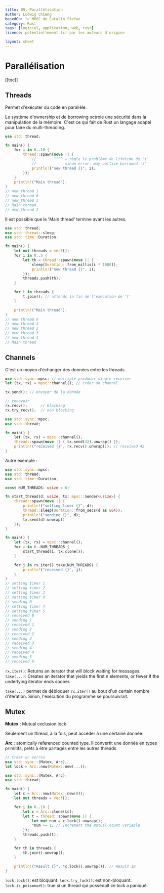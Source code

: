 ```yaml
---
title: 09. Parallélisation
author: Ludwig Chieng
basedOn: le MOOC de Catalin Stefan
category: Rust
tags: [logiciel, application, web, rust]
licence: potentiellement (c) par les auteurs d'origine

layout: sheet
---
```


# Parallélisation

[[toc]]


## Threads

Permet d'exécuter du code en parallèle.

Le système d'ownership et de borrowing octroie une sécurité dans la manipulation de la mémoire. C'est ce qui fait de Rust un langage adapté pour faire du multi-threading.

```rust
use std::thread;

fn main() {
    for i in 0..10 {
        thread::spawn(move || {
            //        ^^^^ → règle le problème de lifetime de 'i'
            //             sinon error: may outlive borrowed 'i'
            println!("new thread {}", i);
        });
    }
    println!("Main thread");
}
// new_thread 1
// new_thread 0
// new_thread 3
// Main thread
// new_thread 2
```

Il est possible que le 'Main thread' termine avant les autres.


```rust
use std::thread;
use std::thread::sleep;
use std::time::Duration;

fn main() {
    let mut threads = vec![];
    for i in 0..5 {
        let th = thread::spawn(move || {
            sleep(Duration::from_millis(i * 1000));
            println!("new thread {}", i);
        });
        threads.push(th);
    }

    for t in threads {
        t.join(); // attends la fin de l'exécution de 't'
    }

    println!("Main thread");
}
// new thread 0
// new thread 1
// new thread 2
// new thread 3
// new thread 4
// Main thread
```

## Channels

C'est un moyen d'échanger des données entre les threads.

```rust
use std::sync::mpsc; // multiple producer single receiver
let (tx, rx) = mpsc::channel(); // créer un channel
```
```rust
tx.send(); // envoyer de la donnée
```
```rust
// recevoir
rx.recv();      // blocking
rx.try_recv();  // non blocking
```

```rust
use std::sync::mpsc;
use std::thread;

fn main() {
    let (tx, rx) = mpsc::channel();
    thread::spawn(move || { tx.send(42).unwrap() });
    println!("received {}", rx.recv().unwrap()); // received 42
}
```

Autre exemple :

```rust
use std::sync::mpsc;
use std::thread;
use std::time::Duration;

const NUM_THREADS: usize = 6;

fn start_thread(d: usize, tx: mpsc::Sender<usize>) {
    thread::spawn(move || {
        println!("setting timer {}", d);
        thread::sleep(Duration::from_secs(d as u64));
        println!("sending {}", d);
        tx.send(d).unwrap()
    });
}

fn main() {
    let (tx, rx) = mpsc::channel();
    for i in 0..NUM_THREADS {
        start_thread(i, tx.clone());
    }

    for j in rx.iter().take(NUM_THREADS) {
        println!("received {}", j);
    }
}
// setting timer 1
// setting timer 2
// setting timer 3
// setting timer 0
// sending 0
// setting timer 4
// setting timer 5
// received 0
// sending 1
// received 1
// sending 2
// received 2
// sending 3
// received 3
// sending 4
// received 4
// sending 5
// received 5
```

`rx.iter()`: Returns an iterator that will block waiting for messages.
`take(...)`: Creates an iterator that yields the first n elements, or fewer if the underlying iterator ends sooner.

`take(...)` permet de débloquer `rx.iter()` au bout d'un certain nombre d'itération. Sinon, l'éxécution du programme se poursuivrait.


## Mutex

**Mutex** : Mutual exclusion lock

Seulement un thread, à la fois, peut accéder à une certaine donnée.

**Arc** : atomically referenced counted type. Il convertit une donnée en types primitifs, prêts à être partagés entre les autres threads.

```rust
// Créer un verrou
use std::sync::{Mutex, Arc};
let lock = Arc::new(Mutex::new(...));
```

```rust
use std::sync::{Mutex, Arc};
use std::thread;

fn main() {
    let c = Arc::new(Mutex::new(0));
    let mut threads = vec![];

    for i in 0..10 {
        let c = Arc::clone(&c);
        let t = thread::spawn(move || {
            let mut num = c.lock().unwrap();
            *num += 1; // Increment the mutual count variable
        });
        threads.push(t);
    }

    for th in threads {
        th.join().unwrap();
    }

    println!("Result {}", *c.lock().unwrap()); // Result 10
}
```

`lock.lock()`: est bloquant.
`lock.try_lock()`: est non-bloquant.
`lock.is_poisoned()`: true si un thread qui possédait ce lock a paniqué.
